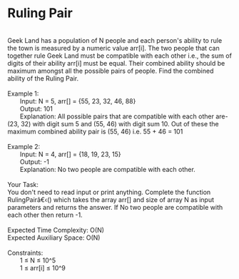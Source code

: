 <h1>Ruling Pair</h1>
<p><br>
Geek Land has a population of N people and each person's ability to rule the town is measured by a numeric value arr[i]. The two people that can together rule Geek Land must be compatible with each other i.e., the sum of digits of their ability arr[i] must be equal. Their combined ability should be maximum amongst all the possible pairs of people. Find the combined ability of the Ruling Pair.<br>
<br>
Example 1:<br>
&emsp;&emsp;Input: N = 5, arr[] = {55, 23, 32, 46, 88}<br>
&emsp;&emsp;Output: 101<br>
&emsp;&emsp;Explanation: All possible pairs that are compatible with each other are- (23, 32) with digit sum 5 and (55, 46) with digit sum 10. Out of these the maximum combined ability pair is (55, 46) i.e. 55 + 46 = 101<br>
<br>
Example 2:<br>
&emsp;&emsp;Input: N = 4, arr[] = {18, 19, 23, 15}<br>
&emsp;&emsp;Output: -1<br>
&emsp;&emsp;Explanation: No two people are compatible with each other.<br> 
<br>
Your Task:<br>  
You don't need to read input or print anything. Complete the function RulingPairâ€‹() which takes the array arr[] and size of array N as input parameters and returns the answer. If No two people are compatible with
each other then return -1.<br>
<br>
Expected Time Complexity: O(N)<br>
Expected Auxiliary Space: O(N)<br>
<br>
Constraints:<br>
&emsp;&emsp;1 ≤ N ≤ 10^5 <br>
&emsp;&emsp;1 ≤ arr[i] ≤ 10^9<br>
<br></p>
